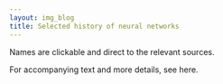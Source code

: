 ```yaml
---
layout: img_blog
title: Selected history of neural networks
---
```


Names are clickable and direct to the relevant sources. 

For accompanying text and more details, see here.
